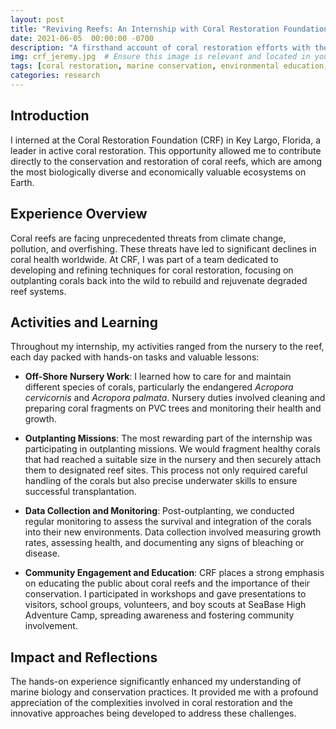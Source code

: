 ```yaml
---
layout: post
title: "Reviving Reefs: An Internship with Coral Restoration Foundation"
date: 2021-06-05  00:00:00 -0700
description: "A firsthand account of coral restoration efforts with the Coral Restoration Foundation in Key Largo, Florida."
img: crf_jeremy.jpg  # Ensure this image is relevant and located in your assets folder
tags: [coral restoration, marine conservation, environmental education, scuba diving]
categories: research
---
```


## Introduction
I interned at the Coral Restoration Foundation (CRF) in Key Largo, Florida, a leader in active coral restoration. This opportunity allowed me to contribute directly to the conservation and restoration of coral reefs, which are among the most biologically diverse and economically valuable ecosystems on Earth.

## Experience Overview
Coral reefs are facing unprecedented threats from climate change, pollution, and overfishing. These threats have led to significant declines in coral health worldwide. At CRF, I was part of a team dedicated to developing and refining techniques for coral restoration, focusing on outplanting corals back into the wild to rebuild and rejuvenate degraded reef systems.

## Activities and Learning
Throughout my internship, my activities ranged from the nursery to the reef, each day packed with hands-on tasks and valuable lessons:
- **Off-Shore Nursery Work**: I learned how to care for and maintain different species of corals, particularly the endangered _Acropora cervicornis_ and _Acropora palmata_. Nursery duties involved cleaning and preparing coral fragments on PVC trees and monitoring their health and growth.
  
- **Outplanting Missions**: The most rewarding part of the internship was participating in outplanting missions. We would fragment healthy corals that had reached a suitable size in the nursery and then securely attach them to designated reef sites. This process not only required careful handling of the corals but also precise underwater skills to ensure successful transplantation.

- **Data Collection and Monitoring**: Post-outplanting, we conducted regular monitoring to assess the survival and integration of the corals into their new environments. Data collection involved measuring growth rates, assessing health, and documenting any signs of bleaching or disease.

- **Community Engagement and Education**: CRF places a strong emphasis on educating the public about coral reefs and the importance of their conservation. I participated in workshops and gave presentations to visitors, school groups, volunteers, and boy scouts at SeaBase High Adventure Camp, spreading awareness and fostering community involvement.

## Impact and Reflections
The hands-on experience significantly enhanced my understanding of marine biology and conservation practices. It provided me with a profound appreciation of the complexities involved in coral restoration and the innovative approaches being developed to address these challenges.
